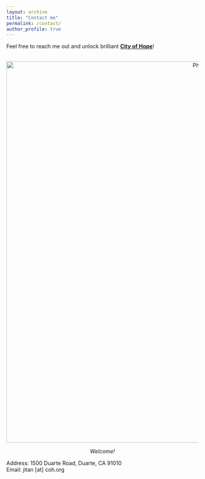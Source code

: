 ```yaml
---
layout: archive
title: "Contact me"
permalink: /contact/
author_profile: true
---
```


Feel free to reach me out and unlock brilliant **[City of Hope](https://www.cityofhope.org/education/irell-and-manella-graduate-school-of-biological-sciences)**!

<p align="center">
  <img src="https://joycetan817.github.io/Homepage/images/coh.jpg?raw=true" alt="Photo" style="width:1000px;"/>
</p>
<p align="center">
  <cite>Welcome!</cite>
</p>
Address: 1500 Duarte Road, Duarte, CA 91010 <br>
Email: jitan [at] coh.org
